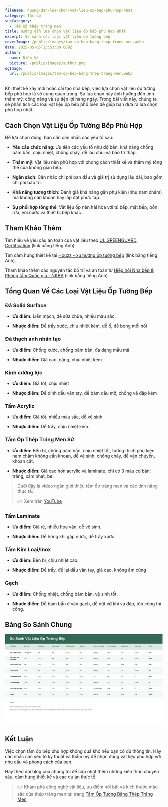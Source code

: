 ```yaml
---
fileName: huong-dan-lua-chon-vat-lieu-op-bep-phu-hop-nhat
category: Tấm ốp
subCategory:
  - Tấm ốp thép tráng men
title: Hướng dẫn lựa chọn vật liệu ốp bếp phù hợp nhất
excerpt: So sánh các loại vật liệu ốp tường bếp
coverImage: /public/images/tam-op-bep-bang-thep-trang-men.webp
date: 2025-05-05T13:53:00.000Z
author:
  name: Diện Võ
  picture: /public/images/author.png
ogImage:
  url: /public/images/tam-op-bep-bang-thep-trang-men.webp
---
```

Khi thiết kế xây mới hoặc cải tạo nhà bếp, việc lựa chọn vật liệu ốp tường bếp phù hợp là vô cùng quan trọng. Sự lựa chọn này ảnh hưởng đến tính thẩm mỹ, công năng và sự tiện lợi hàng ngày. Trong bài viết này, chúng ta sẽ phân tích các loại vật liệu ốp bếp phổ biến để giúp bạn đưa ra lựa chọn phù hợp nhất.

## Cách Chọn Vật Liệu Ốp Tường Bếp Phù Hợp

Để lựa chọn đúng, bạn cần cân nhắc các yếu tố sau:

*   **Yêu cầu chức năng**: Ưu tiên các yếu tố như độ bền, khả năng chống bám bẩn, chịu nhiệt, chống cháy, dễ lau chùi và bảo trì thấp.
    

*   **Thẩm mỹ**: Vật liệu nên phù hợp với phong cách thiết kế và thẩm mỹ tổng thể của không gian bếp.
    
*   **Ngân sách**: Cân nhắc chi phí ban đầu và giá trị sử dụng lâu dài, bao gồm chi phí bảo trì.
    
*   **Khả năng tương thích**: Đánh giá khả năng gắn phụ kiện (như nam châm) mà không cần khoan hay lắp đặt phức tạp.
    
*   **Sự phối hợp tổng thể**: Vật liệu ốp nên hài hòa với tủ bếp, mặt bếp, bồn rửa, vòi nước và thiết bị bếp khác.
    

## Tham Khảo Thêm

Tìm hiểu về yêu cầu an toàn của vật liệu theo [UL GREENGUARD Certification](https://www.ul.com/resources/ul-greenguard-certification-program) (link bằng tiếng Anh).

Tìm cảm hứng thiết kế tại [Houzz - xu hướng ốp tường bếp](https://www.houzz.com/magazine/kitchen-backsplashes) (link bằng tiếng Anh).

Tham khảo thêm các nguyên tắc bố trí và an toàn từ [Hiệp hội Nhà bếp & Phòng tắm Quốc gia - NKBA](https://nkba.org/guidelines/) (link bằng tiếng Anh).

## Tổng Quan Về Các Loại Vật Liệu Ốp Tường Bếp

### Đá Solid Surface

*   **Ưu điểm:** Liền mạch, dễ sửa chữa, nhiều màu sắc.
    
*   **Nhược điểm:** Dễ trầy xước, chịu nhiệt kém, dễ ố, dễ bong mối nối
    

### Đá thạch anh nhân tạo

*   **Ưu điểm:** Chống xước, chống bám bẩn, đa dạng mẫu mã.
    
*   **Nhược điểm:** Giá cao, nặng, chịu nhiệt kém
    

### Kính cường lực

*   **Ưu điểm:** Giá tốt, chịu nhiệt
    
*   **Nhược điểm:** Dễ dính dấu vân tay, dễ bám dầu mỡ, chống và đập kém
    

### Tấm Acrylic

*   **Ưu điểm:** Giá tốt, nhiều màu sắc, dễ vệ sinh.
    
*   **Nhược điểm:** Dễ trầy, chịu nhiệt kém.
    

### Tấm Ốp Thép Tráng Men Sứ

*   **Ưu điểm:** Bền bỉ, chống bám bẩn, chịu nhiệt tốt, tương thích phụ kiện nam châm không cần khoan, dễ vệ sinh, chống cháy, dễ vận chuyển, khoan cắt.
    
*   **Nhược điểm:** Giá cao hơn acrylic và laminate, chỉ có 3 màu cơ bản: trắng, xám nhạt, be.
    

> Dưới đây là video ngắn giới thiệu tấm ốp tráng men và các tính năng thực tế:
> 
> 👉 Xem trên [YouTube](https://www.youtube.com/watch?v=PPpMjHjyWuo)

### Tấm Laminate

*   **Ưu điểm:** Giá rẻ, nhiều hoa văn, dễ vệ sinh.
    
*   **Nhược điểm:** Dễ hỏng khi gặp nước, dễ trầy xước.
    

### Tấm Kim Loại/Inox

*   **Ưu điểm:** Bền bỉ, chịu nhiệt cao.
    
*   **Nhược điểm:** Dễ trầy, để lại dấu vân tay, giá cao, không ấm cúng
    

### Gạch

*   **Ưu điểm:** Chống nhiệt, chống bám bẩn, vệ sinh tốt.
    
*   **Nhược điểm:** Dễ bám bẩn ở vân gạch, dễ nứt vỡ khi va đập, tốn công thi công.
    

## Bảng So Sánh Chung

![](/public/images/so-sanh-vat-lieu-op-tuong-bep.svg)

## Kết Luận

Việc chọn tấm ốp bếp phù hợp không quá khó nếu bạn có đủ thông tin. Hãy cân nhắc các yếu tố kỹ thuật và thẩm mỹ để chọn đúng vật liệu phù hợp với nhu cầu và phong cách của bạn.

Hãy theo dõi blog của chúng tôi để cập nhật thêm những kiến thức chuyên sâu, cảm hứng thiết kế và các dự án thực tế.

> 👉 Khám phá công nghệ vật liệu, ưu điểm nối bật và kích thước màu sắc của thép tráng men tại trang [Tấm Ốp Tường Bằng Thép Tráng Men](https://www.kurashi.com.vn/san-pham/tam-op-tuong-bang-thep-trang-men)